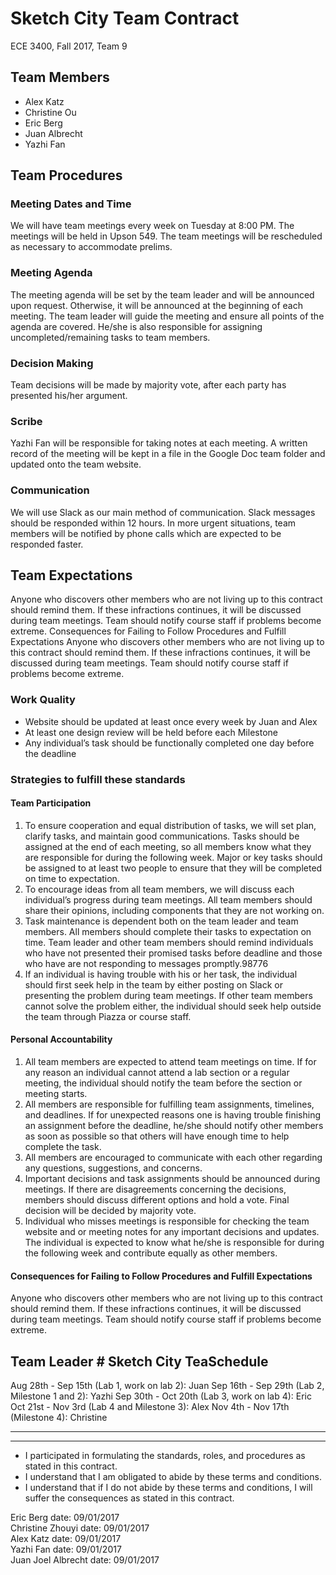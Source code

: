 # Sketch City Team Contract

ECE 3400, Fall 2017, Team 9

## Team Members 
* Alex Katz
* Christine Ou
* Eric Berg 
* Juan Albrecht
* Yazhi Fan

## Team Procedures
### Meeting Dates and Time
We will have team meetings every week on Tuesday at 8:00 PM. The meetings will be held in Upson 549. The team meetings will be rescheduled as necessary to accommodate prelims.

### Meeting Agenda
The meeting agenda will be set by the team leader and will be announced upon request. Otherwise, it will be announced at the beginning of each meeting. The team leader will guide the meeting and ensure all points of the agenda are covered. He/she is also responsible for assigning uncompleted/remaining tasks to team members.

### Decision Making
Team decisions will be made by majority vote, after each party has presented his/her argument.

### Scribe
Yazhi Fan will be responsible for taking notes at each meeting. A written record of the meeting will be kept in a file in the Google Doc team folder and updated onto the team website.

### Communication
We will use Slack as our main method of communication. Slack messages should be responded within 12 hours. In more urgent situations, team members will be notified by phone calls which are expected to be responded faster.

## Team Expectations
Anyone who discovers other members who are not living up to this contract should remind them. If these infractions continues, it will be discussed during team meetings. Team should notify course staff if problems become extreme.
Consequences for Failing to Follow Procedures and Fulfill Expectations
Anyone who discovers other members who are not living up to this contract should remind them. If these infractions continues, it will be discussed during team meetings. Team should notify course staff if problems become extreme.

### Work Quality
* Website should be updated at least once every week by Juan and Alex 
* At least one design review will be held before each Milestone
* Any individual’s task should be functionally completed one day before the deadline
### Strategies to fulfill these standards
#### Team Participation
1. To ensure cooperation and equal distribution of tasks, we will set plan, clarify tasks, and maintain good communications. Tasks should be assigned at the end of each meeting, so all members know what they are responsible for during the following week. Major or key tasks should be assigned to at least two people to ensure that they will be completed on time to expectation. 
2. To encourage ideas from all team members, we will discuss each individual’s progress during team meetings. All team members should share their opinions, including components that they are not working on. 
3. Task maintenance is dependent both on the team leader and team members. All members should complete their tasks to expectation on time. Team leader and other team members should remind individuals who have not presented their promised tasks before deadline and those who have are not responding to messages promptly.98776
4. If an individual is having trouble with his or her task, the individual should first seek help in the team by either posting on Slack or presenting the problem during team meetings. If other team members cannot solve the problem either, the individual should seek help outside the team through Piazza or course staff.

#### Personal Accountability
1. All team members are expected to attend team meetings on time. If for any reason an individual cannot attend a lab section or a regular meeting, the individual should notify the team before the section or meeting starts.
2. All members are responsible for fulfilling team assignments, timelines, and deadlines. If for unexpected reasons one is having trouble finishing an assignment before the deadline, he/she should notify other members as soon as possible so that others will have enough time to help complete the task.
3. All members are encouraged to communicate with each other regarding any questions, suggestions, and concerns.
4. Important decisions and task assignments should be announced during meetings. If there are disagreements concerning the decisions, members should discuss different options and hold a vote. Final decision will be decided by majority vote.
5. Individual who misses meetings is responsible for checking the team website and or meeting notes for any important decisions and updates. The individual is expected to know what he/she is responsible for during the following week and contribute equally as other members.

#### Consequences for Failing to Follow Procedures and Fulfill Expectations
Anyone who discovers other members who are not living up to this contract should remind them. If these infractions continues, it will be discussed during team meetings. Team should notify course staff if problems become extreme.

## Team Leader # Sketch City TeaSchedule
Aug 28th - Sep 15th (Lab 1, work on lab 2): Juan
Sep 16th - Sep 29th (Lab 2, Milestone 1 and 2):  Yazhi
Sep 30th - Oct 20th (Lab 3, work on lab 4): Eric
Oct 21st - Nov 3rd (Lab 4 and Milestone 3): Alex
Nov 4th - Nov 17th (Milestone 4): Christine   

___
___
* I participated in formulating the standards, roles, and procedures as stated in this contract.
* I understand that I am obligated to abide by these terms and conditions.
* I understand that if I do not abide by these terms and conditions, I will suffer the consequences as stated in this contract.

Eric Berg 		date: 09/01/2017  
Christine Zhouyi 	date: 09/01/2017   
Alex Katz		date: 09/01/2017   
Yazhi Fan		date: 09/01/2017   
Juan Joel Albrecht	date: 09/01/2017   

